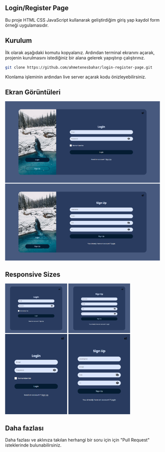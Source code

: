 ## Login/Register Page

Bu proje HTML CSS JavaScript kullanarak geliştirdiğim giriş yap kaydol form örneği uygulamasıdır.

## Kurulum

İlk olarak aşağıdaki komutu kopyalanız. Ardından terminal ekranını açarak, projenin kurulmasını istediğiniz bir alana gelerek yapıştırıp çalıştırınız.

```sh
git clone https://github.com/ahmetenesbahar/login-register-page.git
```

Klonlama işleminin ardından live server açarak kodu önizleyebilirsiniz.

## Ekran Görüntüleri

<div>
<img src="https://github.com/ahmetenesbahar/login-register-page/blob/main/assets/screenshots/Login.png">
<img src="https://github.com/ahmetenesbahar/login-register-page/blob/main/assets/screenshots/Sign%20Up.png">
</div>

## Responsive Sizes

<div style="display=flex; ">
<img style="width: 40%;" src="https://github.com/ahmetenesbahar/login-register-page/blob/main/assets/screenshots/Login%20Msize.png">
<img style="width: 40%;" src="https://github.com/ahmetenesbahar/login-register-page/blob/main/assets/screenshots/Sign%20Up%20Lsize.png">
</div>
<div style="display=flex;">
<img style="width: 40%;" src="https://github.com/ahmetenesbahar/login-register-page/blob/main/assets/screenshots/Login%20Ssize.png">
<img style="width: 40%;" src="https://github.com/ahmetenesbahar/login-register-page/blob/main/assets/screenshots/Sign%20Up%20Ssize.png">
</div>

## Daha fazlası

Daha fazlası ve aklınıza takılan herhangi bir soru için için "Pull Request" isteklerinde bulunabilirsiniz.
